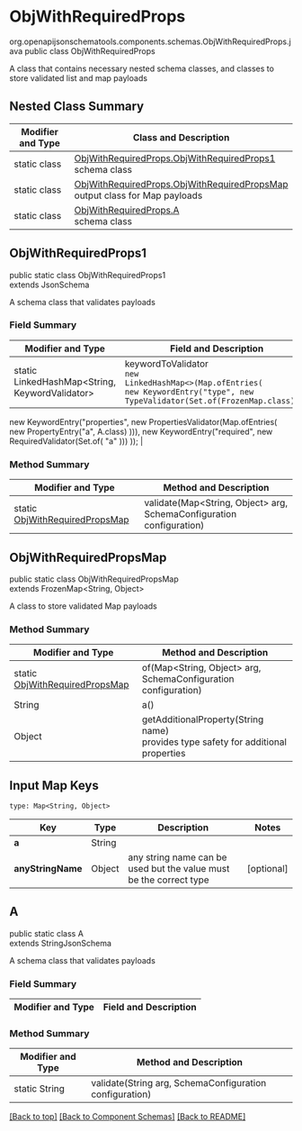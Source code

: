 # ObjWithRequiredProps
org.openapijsonschematools.components.schemas.ObjWithRequiredProps.java
public class ObjWithRequiredProps

A class that contains necessary nested schema classes, and classes to store validated list and map payloads

## Nested Class Summary
| Modifier and Type | Class and Description |
| ----------------- | ---------------------- |
| static class | [ObjWithRequiredProps.ObjWithRequiredProps1](#objwithrequiredprops1)<br> schema class |
| static class | [ObjWithRequiredProps.ObjWithRequiredPropsMap](#objwithrequiredpropsmap)<br> output class for Map payloads |
| static class | [ObjWithRequiredProps.A](#a)<br> schema class |

## ObjWithRequiredProps1
public static class ObjWithRequiredProps1<br>
extends JsonSchema

A schema class that validates payloads
### Field Summary
| Modifier and Type | Field and Description |
| ----------------- | ---------------------- |
| static LinkedHashMap<String, KeywordValidator> | keywordToValidator<br/><code>new LinkedHashMap<>(Map.ofEntries(<br/>new KeywordEntry("type", new TypeValidator(Set.of(FrozenMap.class))),
new KeywordEntry("properties", new PropertiesValidator(Map.ofEntries(
    new PropertyEntry("a", A.class)
))),
new KeywordEntry("required", new RequiredValidator(Set.of(
    "a"
)))
));</code> |

### Method Summary
| Modifier and Type | Method and Description |
| ----------------- | ---------------------- |
| static [ObjWithRequiredPropsMap](#objwithrequiredpropsmap) | validate(Map<String, Object> arg, SchemaConfiguration configuration) |

## ObjWithRequiredPropsMap
public static class ObjWithRequiredPropsMap<br>
extends FrozenMap<String, Object>

A class to store validated Map payloads

### Method Summary
| Modifier and Type | Method and Description |
| ----------------- | ---------------------- |
| static [ObjWithRequiredPropsMap](#objwithrequiredpropsmap) | of(Map<String, Object> arg, SchemaConfiguration configuration) |
| String | a()<br> |
| Object | getAdditionalProperty(String name)<br>provides type safety for additional properties |

## Input Map Keys
```
type: Map<String, Object>
```
| Key | Type |  Description | Notes |
| --- | ---- | ------------ | ----- |
| **a** | String |  | |
| **anyStringName** | Object | any string name can be used but the value must be the correct type | [optional] |

## A
public static class A<br>
extends StringJsonSchema

A schema class that validates payloads
### Field Summary
| Modifier and Type | Field and Description |
| ----------------- | ---------------------- |

### Method Summary
| Modifier and Type | Method and Description |
| ----------------- | ---------------------- |
| static String | validate(String arg, SchemaConfiguration configuration) |

[[Back to top]](#top) [[Back to Component Schemas]](../../../README.md#Component-Schemas) [[Back to README]](../../../README.md)
